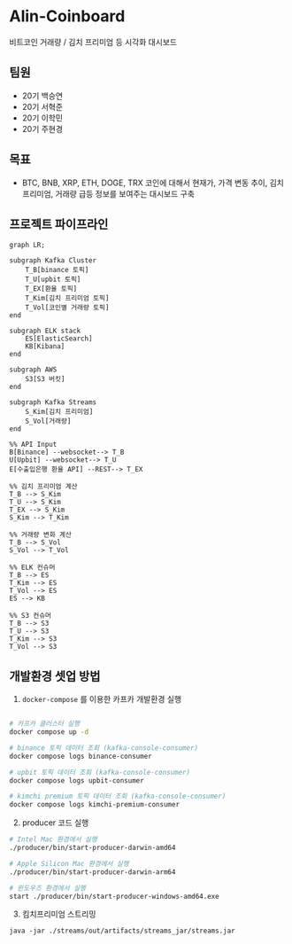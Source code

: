 # Alin-Coinboard

비트코인 거래량 / 김치 프리미엄 등 시각화 대시보드

## 팀원

- 20기 백승연
- 20기 서혁준
- 20기 이학민
- 20기 주현경

## 목표

- BTC, BNB, XRP, ETH, DOGE, TRX 코인에 대해서 현재가, 가격 변동 추이, 김치 프리미엄, 거래량 급등 정보를 보여주는 대시보드 구축

## 프로젝트 파이프라인

```mermaid
graph LR;

subgraph Kafka Cluster
	T_B[binance 토픽]
	T_U[upbit 토픽]
	T_EX[환율 토픽]
	T_Kim[김치 프리미엄 토픽]
	T_Vol[코인별 거래량 토픽]
end

subgraph ELK stack
	ES[ElasticSearch]
	KB[Kibana]
end

subgraph AWS
	S3[S3 버킷]
end

subgraph Kafka Streams
	S_Kim[김치 프리미엄]
	S_Vol[거래량]
end

%% API Input
B[Binance] --websocket--> T_B
U[Upbit] --websocket--> T_U
E[수출입은행 환율 API] --REST--> T_EX

%% 김치 프리미엄 계산
T_B --> S_Kim
T_U --> S_Kim
T_EX --> S_Kim
S_Kim --> T_Kim

%% 거래량 변화 계산
T_B --> S_Vol
S_Vol --> T_Vol

%% ELK 컨슈머
T_B --> ES
T_Kim --> ES
T_Vol --> ES
ES --> KB

%% S3 컨슈머
T_B --> S3
T_U --> S3
T_Kim --> S3
T_Vol --> S3
```

## 개발환경 셋업 방법

1. `docker-compose` 를 이용한 카프카 개발환경 실행

```bash

# 카프카 클러스터 실행
docker compose up -d

# binance 토픽 데이터 조회 (kafka-console-consumer)
docker compose logs binance-consumer

# upbit 토픽 데이터 조회 (kafka-console-consumer)
docker compose logs upbit-consumer

# kimchi premium 토픽 데이터 조회 (kafka-console-consumer)
docker compose logs kimchi-premium-consumer
```

2. producer 코드 실행

```bash
# Intel Mac 환경에서 실행
./producer/bin/start-producer-darwin-amd64

# Apple Silicon Mac 환경에서 실행
./producer/bin/start-producer-darwin-arm64

# 윈도우즈 환경에서 실행
start ./producer/bin/start-producer-windows-amd64.exe
```

3. 킴치프리미엄 스트리밍
```
java -jar ./streams/out/artifacts/streams_jar/streams.jar
```

